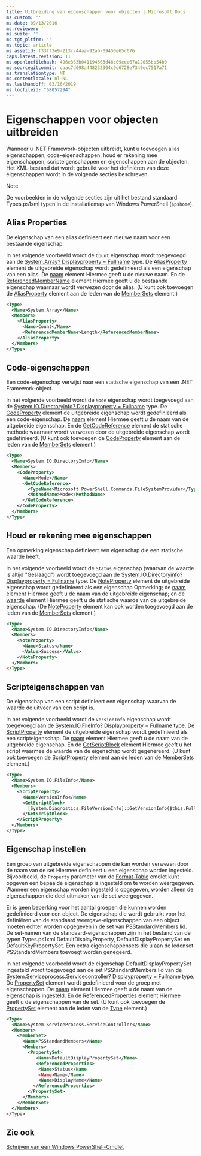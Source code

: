 ```yaml
---
title: Uitbreiding van eigenschappen voor objecten | Microsoft Docs
ms.custom: ''
ms.date: 09/13/2016
ms.reviewer: ''
ms.suite: ''
ms.tgt_pltfrm: ''
ms.topic: article
ms.assetid: f33ff3e9-213c-44aa-92ab-09450e65c676
caps.latest.revision: 11
ms.openlocfilehash: 496e363b041194563d46c09eee67a12055bb54b0
ms.sourcegitcommit: caac7d098a448232304c9d6728e7340ec7517a71
ms.translationtype: MT
ms.contentlocale: nl-NL
ms.lasthandoff: 03/16/2019
ms.locfileid: "58057294"
---
```

# <a name="extending-properties-for-objects"></a>Eigenschappen voor objecten uitbreiden

Wanneer u .NET Framework-objecten uitbreidt, kunt u toevoegen alias eigenschappen, code-eigenschappen, houd er rekening mee eigenschappen, scripteigenschappen en eigenschappen aan de objecten. Het XML-bestand dat wordt gebruikt voor het definiëren van deze eigenschappen wordt in de volgende secties beschreven.

> [!NOTE]
> De voorbeelden in de volgende secties zijn uit het bestand standaard Types.ps1xml typen in de installatiemap van Windows PowerShell (`$pshome`).

## <a name="alias-properties"></a>Alias Properties

De eigenschap van een alias definieert een nieuwe naam voor een bestaande eigenschap.

In het volgende voorbeeld wordt de `Count` eigenschap wordt toegevoegd aan de [System.Array? Displayproperty = Fullname](/dotnet/api/System.Array) type. De [AliasProperty](http://msdn.microsoft.com/en-us/b140038c-807a-4bb9-beca-332491cda1b1) element de uitgebreide eigenschap wordt gedefinieerd als een eigenschap van een alias. De [naam](http://msdn.microsoft.com/en-us/b58e9d21-c8c9-49a5-909e-9c1cfc64f873) element Hiermee geeft u de nieuwe naam. En de [ReferencedMemberName](http://msdn.microsoft.com/en-us/0c5db6cc-9033-4d48-88a7-76b962882f7a) element Hiermee geeft u de bestaande eigenschap waarnaar wordt verwezen door de alias. (U kunt ook toevoegen de [AliasProperty](http://msdn.microsoft.com/en-us/d6647953-94ad-4b0b-af2e-4dda6952dee1) element aan de leden van de [MemberSets](http://msdn.microsoft.com/en-us/46a50fb5-e150-4c03-8584-e1b53e4d49e3) element.)

```xml
<Type>
  <Name>System.Array</Name>
  <Members>
    <AliasProperty>
      <Name>Count</Name>
      <ReferencedMemberName>Length</ReferencedMemberName>
    </AliasProperty>
  </Members>
</Type>
```

## <a name="code-properties"></a>Code-eigenschappen

Een code-eigenschap verwijst naar een statische eigenschap van een .NET Framework-object.

In het volgende voorbeeld wordt de `Node` eigenschap wordt toegevoegd aan de [System.IO.Directoryinfo? Displayproperty = Fullname](/dotnet/api/System.IO.DirectoryInfo) type. De [CodeProperty](http://msdn.microsoft.com/en-us/59bc4d18-41eb-4c0d-8ad3-bbfa5dc488db) element de uitgebreide eigenschap wordt gedefinieerd als een code-eigenschap. De [naam](http://msdn.microsoft.com/en-us/b58e9d21-c8c9-49a5-909e-9c1cfc64f873) element Hiermee geeft u de naam van de uitgebreide eigenschap. En de [GetCodeReference](http://msdn.microsoft.com/en-us/62af34f5-cc22-42c0-9e0c-3bd0f5c1a4a0) element de statische methode waarnaar wordt verwezen door de uitgebreide eigenschap wordt gedefinieerd. (U kunt ook toevoegen de [CodeProperty](http://msdn.microsoft.com/en-us/59bc4d18-41eb-4c0d-8ad3-bbfa5dc488db) element aan de leden van de [MemberSets](http://msdn.microsoft.com/en-us/46a50fb5-e150-4c03-8584-e1b53e4d49e3) element.)

```xml
<Type>
  <Name>System.IO.DirectoryInfo</Name>
  <Members>
    <CodeProperty>
      <Name>Mode</Name>
      <GetCodeReference>
        <TypeName>Microsoft.PowerShell.Commands.FileSystemProvider</TypeName>
        <MethodName>Mode</MethodName>
      </GetCodeReference>
    </CodeProperty>
  </Members>
</Type>
```

## <a name="note-properties"></a>Houd er rekening mee eigenschappen

Een opmerking eigenschap definieert een eigenschap die een statische waarde heeft.

In het volgende voorbeeld wordt de `Status` eigenschap (waarvan de waarde is altijd "Geslaagd") wordt toegevoegd aan de [System.IO.Directoryinfo? Displayproperty = Fullname](/dotnet/api/System.IO.DirectoryInfo) type. De [NoteProperty](http://msdn.microsoft.com/en-us/331e6c50-d703-43f0-89bc-ca9fb97800eb) element de uitgebreide eigenschap wordt gedefinieerd als een eigenschap Opmerking; de [naam](http://msdn.microsoft.com/en-us/b58e9d21-c8c9-49a5-909e-9c1cfc64f873) element Hiermee geeft u de naam van de uitgebreide eigenschap; en de [waarde](http://msdn.microsoft.com/en-us/f3c77546-b98e-4c4e-bbe0-6dfd06696d1c) element Hiermee geeft u de statische waarde van de uitgebreide eigenschap. (De [NoteProperty](http://msdn.microsoft.com/en-us/331e6c50-d703-43f0-89bc-ca9fb97800eb) element kan ook worden toegevoegd aan de leden van de [MemberSets](http://msdn.microsoft.com/en-us/46a50fb5-e150-4c03-8584-e1b53e4d49e3) element.)

```xml
<Type>
  <Name>System.IO.DirectoryInfo</Name>
  <Members>
    <NoteProperty>
      <Name>Status</Name>
      <Value>Success</Value>
    </NoteProperty>
  </Members>
</Type>
```

## <a name="script-properties"></a>Scripteigenschappen van

De eigenschap van een script definieert een eigenschap waarvan de waarde de uitvoer van een script is.

In het volgende voorbeeld wordt de `VersionInfo` eigenschap wordt toegevoegd aan de [System.IO.FileInfo? Displayproperty = Fullname](/dotnet/api/System.IO.FileInfo) type. De [ScriptProperty](http://msdn.microsoft.com/en-us/858a4247-676b-4cc9-9f3e-057109aad350) element de uitgebreide eigenschap wordt gedefinieerd als een scripteigenschap. De [naam](http://msdn.microsoft.com/en-us/b58e9d21-c8c9-49a5-909e-9c1cfc64f873) element Hiermee geeft u de naam van de uitgebreide eigenschap. En de [GetScriptBlock](http://msdn.microsoft.com/en-us/f3c77546-b98e-4c4e-bbe0-6dfd06696d1c) element Hiermee geeft u het script waarmee de waarde van de eigenschap wordt gegenereerd. (U kunt ook toevoegen de [ScriptProperty](http://msdn.microsoft.com/en-us/858a4247-676b-4cc9-9f3e-057109aad350) element aan de leden van de [MemberSets](http://msdn.microsoft.com/en-us/46a50fb5-e150-4c03-8584-e1b53e4d49e3) element.)

```xml
<Type>
  <Name>System.IO.FileInfo</Name>
  <Members>
    <ScriptProperty>
      <Name>VersionInfo</Name>
      <GetScriptBlock>
        [System.Diagnostics.FileVersionInfo]::GetVersionInfo($this.FullName)
      </GetScriptBlock>
    </ScriptProperty>
  </Members>
</Type>
```

## <a name="property-sets"></a>Eigenschap instellen

Een groep van uitgebreide eigenschappen die kan worden verwezen door de naam van de set Hiermee definieert u een eigenschap worden ingesteld. Bijvoorbeeld, de `Property` parameter van de [Format-Table](/powershell/module/Microsoft.PowerShell.Utility/Format-Table) cmdlet kunt opgeven een bepaalde eigenschap is ingesteld om te worden weergegeven. Wanneer een eigenschap worden ingesteld is opgegeven, worden alleen de eigenschappen die deel uitmaken van de set weergegeven.

Er is geen beperking voor het aantal groepen die kunnen worden gedefinieerd voor een object. De eigenschap die wordt gebruikt voor het definiëren van de standaard weergave-eigenschappen van een object moeten echter worden opgegeven in de set van PSStandardMembers lid. De set-namen van de standaard-eigenschappen zijn in het bestand van de typen Types.ps1xml DefaultDisplayProperty, DefaultDisplayPropertySet en DefaultKeyPropertySet. Een extra eigenschappensets die u aan de ledenset PSStandardMembers toevoegt worden genegeerd.

In het volgende voorbeeld wordt de eigenschap DefaultDisplayPropertySet ingesteld wordt toegevoegd aan de set PSStandardMembers lid van de [System.Serviceprocess.Servicecontroller? Displayproperty = Fullname](/dotnet/api/System.ServiceProcess.ServiceController) type. De [PropertySet](http://msdn.microsoft.com/en-us/14cdc234-796e-4857-9b51-bdbaa1412188) element wordt gedefinieerd voor de groep met eigenschappen. De [naam](http://msdn.microsoft.com/en-us/b58e9d21-c8c9-49a5-909e-9c1cfc64f873) element Hiermee geeft u de naam van de eigenschap is ingesteld. En de [ReferencedProperties](http://msdn.microsoft.com/en-us/5e620423-8679-4fbf-b6db-9f79288e4786) element Hiermee geeft u de eigenschappen van de set. (U kunt ook toevoegen de [PropertySet](http://msdn.microsoft.com/en-us/14cdc234-796e-4857-9b51-bdbaa1412188) element aan de leden van de [Type](http://msdn.microsoft.com/en-us/e5dbd353-d6b2-40a1-92b6-6f1fea744ebe) element.)

```xml
<Type>
  <Name>System.ServiceProcess.ServiceController</Name>
  <Members>
    <MemberSet>
      <Name>PSStandardMembers</Name>
      <Members>
        <PropertySet>
           <Name>DefaultDisplayPropertySet</Name>
           <ReferencedProperties>
            <Name>Status</Name
            <Name>Name</Name>
            <Name>DisplayName</Name>
          </ReferencedProperties>
        </PropertySet>
      </Members>
    </MemberSet>
  </Members>
</Type>
```

## <a name="see-also"></a>Zie ook

[Schrijven van een Windows PowerShell-Cmdlet](./writing-a-windows-powershell-cmdlet.md)
